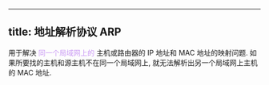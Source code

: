 
---
title: 地址解析协议 ARP 
---

<style>
img {
  border-radius: 0.2em; 
  width: 400px;
}
hint {
  color: gray;  
}
em {
  color: rgb(201, 152, 244);
  font-style: normal;
}
</style>

⽤于解决 *同⼀个局域⽹上的* 主机或路由器的 IP 地址和 MAC 地址的映射问题. 如果所要找的主机和源主机不在同⼀个局域⽹上, 就⽆法解析出另⼀个局域⽹上主机的 MAC 地址. 

